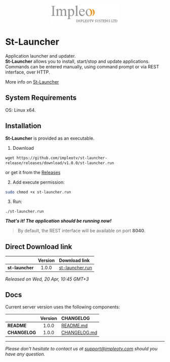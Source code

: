 
<div align="center">
  <a >
    <img src="images/impleo_logo.png" alt="Logo" >
  </a>
</div>

# St-Launcher

Application launcher and updater.  
**St-Launcher** allows you to install, start/stop and update applications. Commands can be entered manually, using command prompt or via REST interface, over HTTP.

More info on [St-Launcher](./README-ST-LAUNCHER.md)

## System Requirements

OS: Linux x64.

## Installation 

**St-Launcher** is provided as an executable. 

1. Download 

```
wget https://github.com/impleotv/st-launcher-release/releases/download/v1.0.0/st-launcher.run
```
or get it from the [Releases](https://github.com/impleotv/st-launcher-release/releases)

2. Add execute permission:

```bash
sudo chmod +x st-launcher.run
```

3. Run: 

```
./st-launcher.run
```

***That's it! The application should be running now!***

> By default, the REST interface will be available on port **8040**. 


## Direct Download link

|          | Version             | Download link                                                           | 
|:---------|:-------------------:|:------------------------------------------------------------------------|
| **st-launcher** |  1.0.0 | [st-launcher.run](https://github.com/impleotv/st-launcher-release/releases/download/v1.0.0/st-launcher.run) | 

*Released on Wed, 20 Apr, 10:45 GMT+3*

## Docs

Current server version uses the following components:  

|                  | Version             | CHANGELOG                                                               | 
|:-----------------|:-------------------:|:------------------------------------------------------------------------|
| **README**       |  1.0.0        | [README.md](./README-ST-LAUNCHER.md)                                    | 
| **CHANGELOG**    |  1.0.0        | [CHANGELOG.md](./CHANGELOG-ST-LAUNCHER.md)                              | 


----  
*Please don't hesitate to contact us at support@impleotv.com should you have any question.*